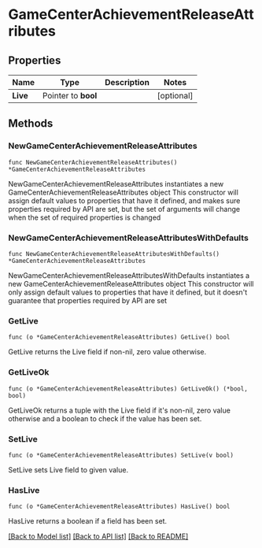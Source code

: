 # GameCenterAchievementReleaseAttributes

## Properties

Name | Type | Description | Notes
------------ | ------------- | ------------- | -------------
**Live** | Pointer to **bool** |  | [optional] 

## Methods

### NewGameCenterAchievementReleaseAttributes

`func NewGameCenterAchievementReleaseAttributes() *GameCenterAchievementReleaseAttributes`

NewGameCenterAchievementReleaseAttributes instantiates a new GameCenterAchievementReleaseAttributes object
This constructor will assign default values to properties that have it defined,
and makes sure properties required by API are set, but the set of arguments
will change when the set of required properties is changed

### NewGameCenterAchievementReleaseAttributesWithDefaults

`func NewGameCenterAchievementReleaseAttributesWithDefaults() *GameCenterAchievementReleaseAttributes`

NewGameCenterAchievementReleaseAttributesWithDefaults instantiates a new GameCenterAchievementReleaseAttributes object
This constructor will only assign default values to properties that have it defined,
but it doesn't guarantee that properties required by API are set

### GetLive

`func (o *GameCenterAchievementReleaseAttributes) GetLive() bool`

GetLive returns the Live field if non-nil, zero value otherwise.

### GetLiveOk

`func (o *GameCenterAchievementReleaseAttributes) GetLiveOk() (*bool, bool)`

GetLiveOk returns a tuple with the Live field if it's non-nil, zero value otherwise
and a boolean to check if the value has been set.

### SetLive

`func (o *GameCenterAchievementReleaseAttributes) SetLive(v bool)`

SetLive sets Live field to given value.

### HasLive

`func (o *GameCenterAchievementReleaseAttributes) HasLive() bool`

HasLive returns a boolean if a field has been set.


[[Back to Model list]](../README.md#documentation-for-models) [[Back to API list]](../README.md#documentation-for-api-endpoints) [[Back to README]](../README.md)


